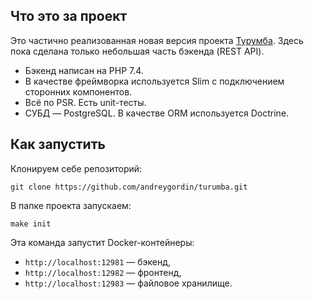 ## Что это за проект

Это частично реализованная новая версия проекта [Турумба](https://turumba.ru). Здесь пока сделана только небольшая часть бэкенда (REST API).

- Бэкенд написан на PHP 7.4.
- В качестве фреймворка используется Slim с подключением сторонних компонентов.
- Всё по PSR. Есть unit-тесты.
- СУБД — PostgreSQL. В качестве ORM используется Doctrine.

## Как запустить

Клонируем себе репозиторий:

```
git clone https://github.com/andreygordin/turumba.git
```

В папке проекта запускаем:

```
make init
```

Эта команда запустит Docker-контейнеры:

- ```http://localhost:12981``` — бэкенд,
- ```http://localhost:12982``` — фронтенд,
- ```http://localhost:12983``` — файловое хранилище.
